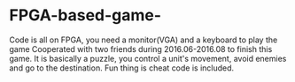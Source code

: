 # FPGA-based-game-
Code is all on FPGA, you need a monitor(VGA) and a keyboard to play the game 
Cooperated with two friends during 2016.06-2016.08 to finish this game.
It is basically a puzzle, you control a unit's movement, avoid enemies and go to the destination.
Fun thing is cheat code is included.
